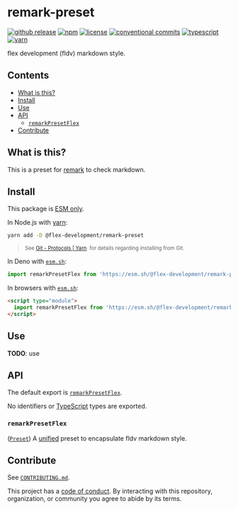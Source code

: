 # remark-preset

[![github release](https://img.shields.io/github/v/release/flex-development/remark-preset.svg?include_prereleases\&sort=semver)](https://github.com/flex-development/remark-preset/releases/latest)
[![npm](https://img.shields.io/npm/v/@flex-development/remark-preset.svg)](https://npmjs.com/package/@flex-development/remark-preset)
[![license](https://img.shields.io/github/license/flex-development/remark-preset.svg)](LICENSE.md)
[![conventional commits](https://img.shields.io/badge/-conventional%20commits-fe5196?logo=conventional-commits\&logoColor=ffffff)](https://conventionalcommits.org)
[![typescript](https://img.shields.io/badge/-typescript-3178c6?logo=typescript\&logoColor=ffffff)](https://typescriptlang.org)
[![yarn](https://img.shields.io/badge/-yarn-2c8ebb?style=flat\&logo=yarn\&logoColor=ffffff)](https://yarnpkg.com)

flex development (fldv) markdown style.

## Contents

- [What is this?](#what-is-this)
- [Install](#install)
- [Use](#use)
- [API](#api)
  - [`remarkPresetFlex`](#remarkpresetflex)
- [Contribute](#contribute)

## What is this?

This is a preset for [remark][] to check markdown.

## Install

This package is [ESM only][esm].

In Node.js with [yarn][]:

```sh
yarn add -D @flex-development/remark-preset
```

<blockquote>
  <small>
    See <a href='https://yarnpkg.com/protocol/git'>Git - Protocols | Yarn</a>
    &nbsp;for details regarding installing from Git.
  </small>
</blockquote>

In Deno with [`esm.sh`][esmsh]:

```ts
import remarkPresetFlex from 'https://esm.sh/@flex-development/remark-preset'
```

In browsers with [`esm.sh`][esmsh]:

```html
<script type="module">
  import remarkPresetFlex from 'https://esm.sh/@flex-development/remark-preset'
</script>
```

## Use

**TODO**: use

## API

The default export is [`remarkPresetFlex`](#remarkpresetflex).

No identifiers or [TypeScript][] types are exported.

### `remarkPresetFlex`

([`Preset`][preset]) A [unified][] preset to encapsulate fldv markdown style.

## Contribute

See [`CONTRIBUTING.md`](CONTRIBUTING.md).

This project has a [code of conduct](./CODE_OF_CONDUCT.md). By interacting with this repository, organization, or
community you agree to abide by its terms.

[esm]: https://gist.github.com/sindresorhus/a39789f98801d908bbc7ff3ecc99d99c

[esmsh]: https://esm.sh

[preset]: https://github.com/unifiedjs/unified#preset

[remark]: https://github.com/remarkjs/remark

[typescript]: https://www.typescriptlang.org

[unified]: https://github.com/unifiedjs/unified

[yarn]: https://yarnpkg.com
